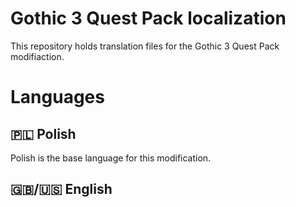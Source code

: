 # Gothic 3 Quest Pack localization
This repository holds translation files for the Gothic 3 Quest Pack modifiaction.

# Languages

## :poland: Polish  
Polish is the base language for this modification.

## :uk:/:us: English  

